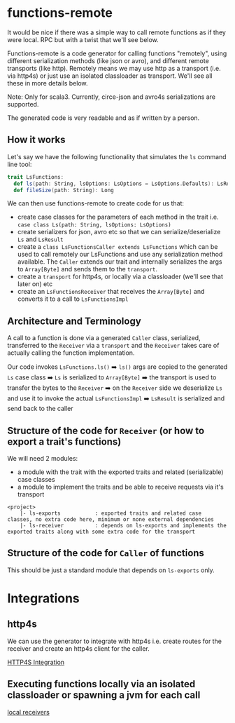 # functions-remote

It would be nice if there was a simple way to call remote functions as if they were local. RPC but with a twist that we'll see below.

Functions-remote is a code generator for calling functions "remotely", using different serialization methods (like json or avro), and different remote transports (like http).
Remotely means we may use http as a transport (i.e. via http4s) or just use an isolated classloader as transport. We'll
see all these in more details below.

Note: Only for scala3. Currently, circe-json and avro4s serializations are supported.

The generated code is very readable and as if written by a person.

## How it works

Let's say we have the following functionality that simulates the `ls` command line tool:

```scala
trait LsFunctions:
  def ls(path: String, lsOptions: LsOptions = LsOptions.Defaults): LsResult
  def fileSize(path: String): Long
```

We can then use functions-remote to create code for us that:
- create case classes for the parameters of each method in the trait i.e. `case class Ls(path: String, lsOptions: LsOptions)`
- create serializers for json, avro etc so that we can serialize/deserialize `Ls` and `LsResult`
- create a `class LsFunctionsCaller extends LsFunctions` which can be used to call remotely our LsFunctions and use any serialization method available. The `Caller` extends our trait and internally serializes the args to `Array[Byte]` and sends them to the `transport`.
- create a `transport` for http4s, or locally via a classloader (we'll see that later on) etc
- create an `LsFunctionsReceiver` that receives the `Array[Byte]` and converts it to a call to `LsFunctionsImpl`

## Architecture and Terminology

A call to a function is done via a generated `Caller` class, serialized, transferred to the `Receiver` via a `transport` and the `Receiver` takes 
care of actually calling the function implementation.

Our code invokes `LsFunctions.ls()` ➡️ `ls()` args are copied to the generated `Ls` case class ➡️ `Ls` is serialized to `Array[Byte]` ➡️ the transport is used to transfer the bytes to the `Receiver` ➡️ on the `Receiver` side we deserialize `Ls` and use it to invoke the actual `LsFunctionsImpl` ➡️ `LsResult` is serialized and send back to the caller

## Structure of the code for `Receiver` (or how to export a trait's functions)

We will need 2 modules:
- a module with the trait with the exported traits and related (serializable) case classes
- a module to implement the traits and be able to receive requests via it's transport

```
<project>
    |- ls-exports           : exported traits and related case classes, no extra code here, minimum or none external dependencies
    |- ls-receiver          : depends on ls-exports and implements the exported traits along with some extra code for the transport
```

## Structure of the code for `Caller` of functions

This should be just a standard module that depends on `ls-exports` only.

# Integrations

## http4s 

We can use the generator to integrate with http4s i.e. create routes for the receiver and create an http4s client for the caller.

[HTTP4S Integration](docs/http4s.md)


## Executing functions locally via an isolated classloader or spawning a jvm for each call

[local receivers](docs/local.md)
